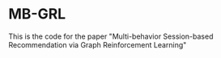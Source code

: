 # MB-GRL
This is the code for the paper "Multi-behavior Session-based Recommendation via Graph Reinforcement Learning"
